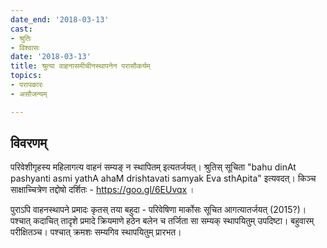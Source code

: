 ```yaml
---
date_end: '2018-03-13'
cast:
- श्रुतिः
- विश्वासः
date: '2018-03-13'
title: श्रुत्या वाहनासमीचीनस्थापनेन परासौकर्यम्
topics:
- परापकारः
- असौजन्यम्

---
```


## विवरणम्
परिवेशीगृहस्य महिलागत्य वाहनं सम्यङ् न स्थापितम् इत्यतर्जयत्। श्रुतिस् सूचिता "bahu dinAt pashyanti asmi yathA ahaM drishtavati samyak Eva sthApita" इत्यवदत्। किञ्च साक्षाच्चित्रेण तद्दोषो दर्शितः - https://goo.gl/6EUvqx ।   

पुराऽपि वाहनस्थापने प्रमादः कृतस् तया बहुदा - परिवेषिणा मार्कोसः सूचित आगत्यातर्जयत् (2015?)।  पश्चात् कदाचित् तादृशे प्रमादे क्रियमाणे हठेन बलेन च तर्जिता सा सम्यक् स्थापयितुम् उपदिष्टा। बहुवारम् परीक्षितञ्च। पश्चात् क्रमशः सम्यगिव स्थापयितुम् प्रारभत।


